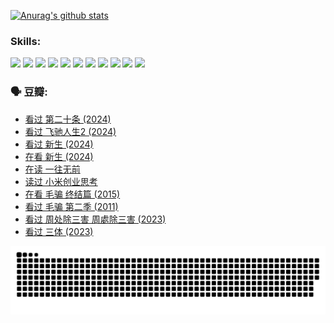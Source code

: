 
[![Anurag's github stats](https://github-readme-stats.vercel.app/api?username=w940853815)](https://github.com/anuraghazra/github-readme-stats)

### Skills:

<code><img height="32" src="https://cdn.jsdelivr.net/npm/simple-icons@v5/icons/python.svg"></code>
<code><img height="32" src="https://cdn.jsdelivr.net/npm/simple-icons@v5/icons/javascript.svg"></code>
<code><img height="32" src="https://cdn.jsdelivr.net/npm/simple-icons@v5/icons/django.svg"></code>
<code><img height="32" src="https://cdn.jsdelivr.net/npm/simple-icons@v5/icons/flask.svg"></code>
<code><img height="32" src="https://cdn.jsdelivr.net/npm/simple-icons@v5/icons/vuetify.svg"></code>
<code><img height="32" src="https://cdn.jsdelivr.net/npm/simple-icons@v5/icons/git.svg"></code>
<code><img height="32" src="https://cdn.jsdelivr.net/npm/simple-icons@v5/icons/docker.svg"></code>
<code><img height="32" src="https://cdn.jsdelivr.net/npm/simple-icons@v5/icons/postgresql.svg"></code>
<code><img height="32" src="https://cdn.jsdelivr.net/npm/simple-icons@v5/icons/elasticsearch.svg"></code>
<code><img height="32" src="https://cdn.jsdelivr.net/npm/simple-icons@v5/icons/macos.svg"></code>
<code><img height="32" src="https://cdn.jsdelivr.net/npm/simple-icons@v5/icons/linux.svg"></code>

### 🗣 豆瓣:

<!-- DOUBAN-ACTIVITIES:START -->
- [看过 第二十条‎ (2024)](https://www.douban.com/people/136069238/status/4618624208/?_i=16675148)
- [看过 飞驰人生2‎ (2024)](https://www.douban.com/people/136069238/status/4616048805/?_i=16675148)
- [看过 新生‎ (2024)](https://www.douban.com/people/136069238/status/4612373431/?_i=16675148)
- [在看 新生‎ (2024)](https://www.douban.com/people/136069238/status/4607441062/?_i=16675148)
- [在读 一往无前](https://www.douban.com/people/136069238/status/4590507310/?_i=16675148)
- [读过 小米创业思考](https://www.douban.com/people/136069238/status/4590506983/?_i=16675148)
- [在看 毛骗 终结篇‎ (2015)](https://www.douban.com/people/136069238/status/4581971924/?_i=16675148)
- [看过 毛骗 第二季‎ (2011)](https://www.douban.com/people/136069238/status/4581971810/?_i=16675148)
- [看过 周处除三害 周處除三害‎ (2023)](https://www.douban.com/people/136069238/status/4575646701/?_i=16675148)
- [看过 三体‎ (2023)](https://www.douban.com/people/136069238/status/4574263039/?_i=16675148)
<!-- DOUBAN-ACTIVITIES:END -->


![Snake animation](https://raw.githubusercontent.com/w940853815/w940853815/output/github-contribution-grid-snake.svg)

<!--
**w940853815/w940853815** is a ✨ _special_ ✨ repository because its `README.md` (this file) appears on your GitHub profile.

Here are some ideas to get you started:

- 🔭 I’m currently working on ...
- 🌱 I’m currently learning ...
- 👯 I’m looking to collaborate on ...
- 🤔 I’m looking for help with ...
- 💬 Ask me about ...
- 📫 How to reach me: ...
- 😄 Pronouns: ...
- ⚡ Fun fact: ...
-->

